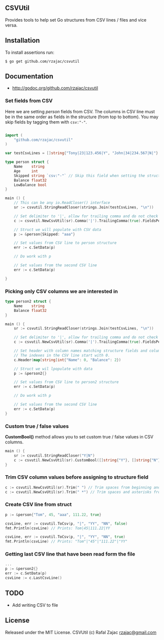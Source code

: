 ## CSVUtil

Provides tools to help set Go structures from CSV lines / files and vice versa.

## Installation

To install assertions run:

    $ go get github.com/rzajac/csvutil

## Documentation

* http://godoc.org/github.com/rzajac/csvutil

### Set fields from CSV

Here we are setting _person_ fields from CSV. The columns in CSV line must be in the same order as fields in the structure (from top to bottom). You may skip fields by tagging them with `csv:"-"`.

```go

import (
	"github.com/rzajac/csvutil"
)

var testCsvLines = []string{"Tony|23|123.456|Y", "John|34|234.567|N|"}

type person struct {
	Name    string
	Age     int
	Skipped string `csv:"-"` // Skip this field when setting the structure
	Balance float32
	LowBalance bool
}

main () {
	// This can be any io.ReadCloser() interface
	sr := csvutil.StringReadCloser(strings.Join(testCsvLines, "\n"))

	// Set delimiter to '|', allow for trailing comma and do not check fields per CSV record
	c := csvutil.NewCsvUtil(sr).Comma('|').TrailingComma(true).FieldsPerRecord(-1).CustomBool([]string{"Y"}, []string{"N"})

	// Struct we will populate with CSV data
	p := &person{Skipped: "aaa"}

	// Set values from CSV line to person structure
	err := c.SetData(p)

	// Do work with p

	// Set values from the second CSV line
	err := c.SetData(p)

}
```

### Picking only CSV columns we are interested in

```go
type person2 struct {
	Name    string
	Balance float32
}

main () {
	sr := csvutil.StringReadCloser(strings.Join(testCsvLines, "\n"))

	// Set delimiter to '|', allow for trailing comma and do not check fields per CSV record
	c := csvutil.NewCsvUtil(sr).Comma('|').TrailingComma(true).FieldsPerRecord(-1)

	// Set header with column names matching structure fields and column indexes on the CSV line.
	// The indexes in the CSV line start with 0.
	c.Header(map[string]int{"Name": 0, "Balance": 2})

	// Struct we wil lpopulate with data
	p := &person2{}

	// Set values from CSV line to person2 structure
	err := c.SetData(p)

	// Do work with p

	// Set values from the second CSV line
	err := c.SetData(p)
}

```

### Custom true / false values

**CustomBool()** method allows you to set custom true / false values in CSV columns.

```go
main () {
	sr := csvutil.StringReadCloser("Y|N")
	c := csvutil.NewCsvUtil(sr).CustomBool([]string{"Y"}, []string{"N"})
}
```

### Trim CSV column values before assigning to structure field

```go
c := csvutil.NewCsvUtil(sr).Trim(" ") // Trim spaces from beginning and the end of volumn value
c := csvutil.NewCsvUtil(sr).Trim(" *") // Trim spaces and asterisks from beginning and the end of volumn value
```

### Create CSV line from struct

```go
p := &person{"Tom", 45, "aaa", 111.22, true}

csvLine, err := csvutil.ToCsv(p, "|", "YY", "NN", false)
fmt.Println(csvLine) // Prints: Tom|45|111.22|YY

csvLine, err := csvutil.ToCsv(p, "|", "YY", "NN", true)
fmt.Println(csvLine) // Prints: "Tom"|"45"|"111.22"|"YY"
```

### Getting last CSV line that have been read form the file

```go
...
p := &person2{}
err := c.SetData(p)
csvLine := c.LastCsvLine()
```

## TODO

* Add writing CSV to file

## License

Released under the MIT License.
CSVUtil (c) Rafal Zajac <rzajac@gmail.com>
